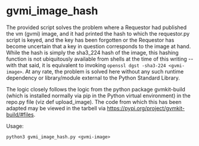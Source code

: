 # gvmi_image_hash

The provided script solves the problem where a Requestor had published the vm (gvmi) image, and it had printed the hash to which the requestor.py script is keyed, and the key has been forgotten or the Requestor has become uncertain that a key in question corresponds to the image at hand. While the hash is simply the sha3_224 hash of the image, this hashing function is not ubiquitously available from shells at the time of this writing -- with that said, it is equivalent to invoking `openssl dgst -sha3-224 <gvmi-image>`. At any rate, the problem is solved here without any such runtime dependency or library/module external to the Python Standard Library.

The logic closely follows the logic from the python package gvmkit-build (which is installed normally via pip in the Python virtual environment) in the repo.py file (viz def upload_image). The code from which this has been adapted may be viewed in the tarbell via https://pypi.org/project/gvmkit-build/#files.

Usage:

`python3 gvmi_image_hash.py <gvmi-image>`

